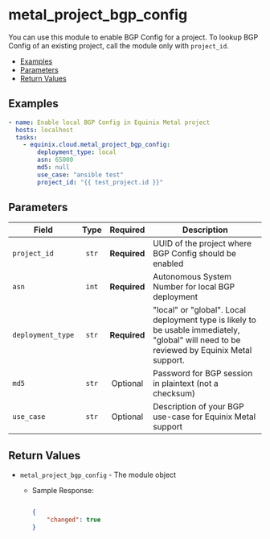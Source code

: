 # metal_project_bgp_config

You can use this module to enable BGP Config for a project. To lookup BGP Config of an existing project, call the module only with `project_id`. 


- [Examples](#examples)
- [Parameters](#parameters)
- [Return Values](#return-values)

## Examples

```yaml
- name: Enable local BGP Config in Equinix Metal project
  hosts: localhost
  tasks:
    - equinix.cloud.metal_project_bgp_config:
        deployment_type: local
        asn: 65000
        md5: null
        use_case: "ansible test"
        project_id: "{{ test_project.id }}"

```










## Parameters

| Field     | Type | Required | Description                                                                  |
|-----------|------|----------|------------------------------------------------------------------------------|
| `project_id` | <center>`str`</center> | <center>**Required**</center> | UUID of the project where BGP Config should be enabled   |
| `asn` | <center>`int`</center> | <center>**Required**</center> | Autonomous System Number for local BGP deployment   |
| `deployment_type` | <center>`str`</center> | <center>**Required**</center> | "local" or "global". Local deployment type is likely to be usable immediately,  "global" will need to be reviewed by Equinix Metal support.   |
| `md5` | <center>`str`</center> | <center>Optional</center> | Password for BGP session in plaintext (not a checksum)   |
| `use_case` | <center>`str`</center> | <center>Optional</center> | Description of your BGP use-case for Equinix Metal support   |






## Return Values

- `metal_project_bgp_config` - The module object

    - Sample Response:
        ```json
        
        {
            "changed": true
        }
        
        ```


